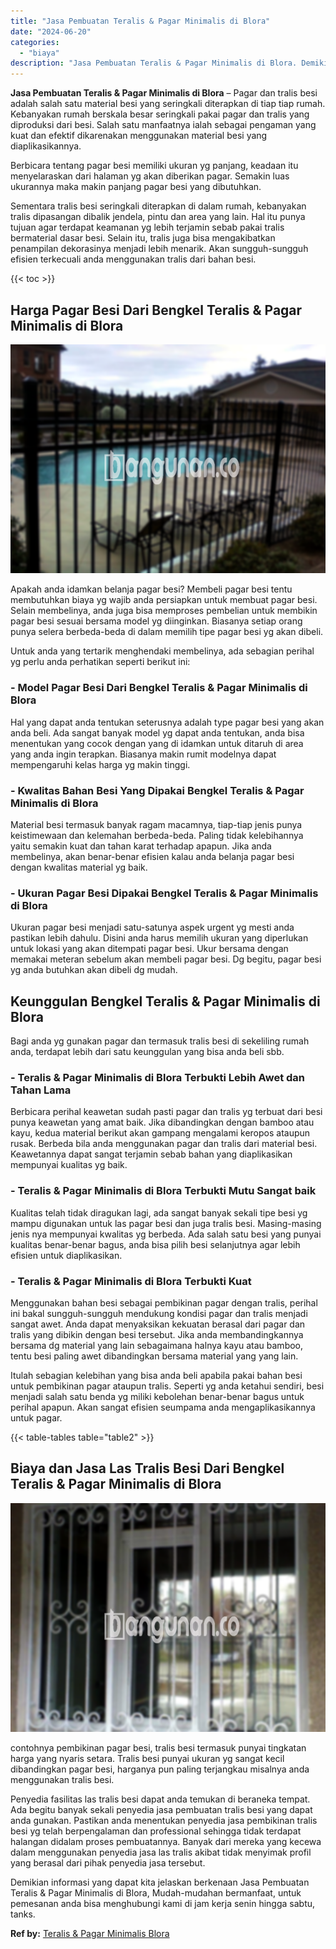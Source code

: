 ```yaml
---
title: "Jasa Pembuatan Teralis & Pagar Minimalis di Blora"
date: "2024-06-20"
categories: 
  - "biaya"
description: "Jasa Pembuatan Teralis & Pagar Minimalis di Blora. Demikian informasi yang dapat kita jelaskan berkenaan Jasa Pembuatan Teralis & Pagar Minimalis di Blora, M..."
---
```


**Jasa Pembuatan Teralis & Pagar Minimalis di Blora** – Pagar dan tralis besi adalah salah satu material besi yang seringkali diterapkan di tiap tiap rumah. Kebanyakan rumah berskala besar seringkali pakai pagar dan tralis yang diproduksi dari besi. Salah satu manfaatnya ialah sebagai pengaman yang kuat dan efektif dikarenakan menggunakan material besi yang diaplikasikannya.

Berbicara tentang pagar besi memiliki ukuran yg panjang, keadaan itu menyelaraskan dari halaman yg akan diberikan pagar. Semakin luas ukurannya maka makin panjang pagar besi yang dibutuhkan.

Sementara tralis besi seringkali diterapkan di dalam rumah, kebanyakan tralis dipasangan dibalik jendela, pintu dan area yang lain. Hal itu punya tujuan agar terdapat keamanan yg lebih terjamin sebab pakai tralis bermaterial dasar besi. Selain itu, tralis juga bisa mengakibatkan penampilan dekorasinya menjadi lebih menarik. Akan sungguh-sungguh efisien terkecuali anda menggunakan tralis dari bahan besi.

{{< toc >}}

## Harga Pagar Besi Dari Bengkel Teralis & Pagar Minimalis di Blora

![Jasa Pembuatan Teralis & Pagar Minimalis di Blora](/images/pagar-minimalis-murah-18.png)

Apakah anda idamkan belanja pagar besi? Membeli pagar besi tentu membutuhkan biaya yg wajib anda persiapkan untuk membuat pagar besi. Selain membelinya, anda juga bisa memproses pembelian untuk membikin pagar besi sesuai bersama model yg diinginkan. Biasanya setiap orang punya selera berbeda-beda di dalam memilih tipe pagar besi yg akan dibeli.

Untuk anda yang tertarik menghendaki membelinya, ada sebagian perihal yg perlu anda perhatikan seperti berikut ini:
### \- Model Pagar Besi Dari Bengkel Teralis & Pagar Minimalis di Blora

Hal yang dapat anda tentukan seterusnya adalah type pagar besi yang akan anda beli. Ada sangat banyak model yg dapat anda tentukan, anda bisa menentukan yang cocok dengan yang di idamkan untuk ditaruh di area yang anda ingin terapkan. Biasanya makin rumit modelnya dapat mempengaruhi kelas harga yg makin tinggi.

### \- Kwalitas Bahan Besi Yang Dipakai Bengkel Teralis & Pagar Minimalis di Blora

Material besi termasuk banyak ragam macamnya, tiap-tiap jenis punya keistimewaan dan kelemahan berbeda-beda. Paling tidak kelebihannya yaitu semakin kuat dan tahan karat terhadap apapun. Jika anda membelinya, akan benar-benar efisien kalau anda belanja pagar besi dengan kwalitas material yg baik.

### \- Ukuran Pagar Besi Dipakai Bengkel Teralis & Pagar Minimalis di Blora

Ukuran pagar besi menjadi satu-satunya aspek urgent yg mesti anda pastikan lebih dahulu. Disini anda harus memilih ukuran yang diperlukan untuk lokasi yang akan ditempati pagar besi. Ukur bersama dengan memakai meteran sebelum akan membeli pagar besi. Dg begitu, pagar besi yg anda butuhkan akan dibeli dg mudah.

## Keunggulan Bengkel Teralis & Pagar Minimalis di Blora

Bagi anda yg gunakan pagar dan termasuk tralis besi di sekeliling rumah anda, terdapat lebih dari satu keunggulan yang bisa anda beli sbb.

### \- Teralis & Pagar Minimalis di Blora Terbukti Lebih Awet dan Tahan Lama

Berbicara perihal keawetan sudah pasti pagar dan tralis yg terbuat dari besi punya keawetan yang amat baik. Jika dibandingkan dengan bamboo atau kayu, kedua material berikut akan gampang mengalami keropos ataupun rusak. Berbeda bila anda menggunakan pagar dan tralis dari material besi. Keawetannya dapat sangat terjamin sebab bahan yang diaplikasikan mempunyai kualitas yg baik.

### \- Teralis & Pagar Minimalis di Blora Terbukti Mutu Sangat baik

Kualitas telah tidak diragukan lagi, ada sangat banyak sekali tipe besi yg mampu digunakan untuk las pagar besi dan juga tralis besi. Masing-masing jenis nya mempunyai kwalitas yg berbeda. Ada salah satu besi yang punyai kualitas benar-benar bagus, anda bisa pilih besi selanjutnya agar lebih efisien untuk diaplikasikan.

### \- Teralis & Pagar Minimalis di Blora Terbukti Kuat

Menggunakan bahan besi sebagai pembikinan pagar dengan tralis, perihal ini bakal sungguh-sungguh mendukung kondisi pagar dan tralis menjadi sangat awet. Anda dapat menyaksikan kekuatan berasal dari pagar dan tralis yang dibikin dengan besi tersebut. Jika anda membandingkannya bersama dg material yang lain sebagaimana halnya kayu atau bamboo, tentu besi paling awet dibandingkan bersama material yang yang lain.

Itulah sebagian kelebihan yang bisa anda beli apabila pakai bahan besi untuk pembikinan pagar ataupun tralis. Seperti yg anda ketahui sendiri, besi menjadi salah satu benda yg miliki kebolehan benar-benar bagus untuk perihal apapun. Akan sangat efisien seumpama anda mengaplikasikannya untuk pagar.

{{< table-tables table="table2" >}}

## Biaya dan Jasa Las Tralis Besi Dari Bengkel Teralis & Pagar Minimalis di Blora

![Jasa Pembuatan Teralis & Pagar Minimalis di Blora](/images/teralis-minimalis-murah-06.png)

contohnya pembikinan pagar besi, tralis besi termasuk punyai tingkatan harga yang nyaris setara. Tralis besi punyai ukuran yg sangat kecil dibandingkan pagar besi, harganya pun paling terjangkau misalnya anda menggunakan tralis besi.

Penyedia fasilitas las tralis besi dapat anda temukan di beraneka tempat. Ada begitu banyak sekali penyedia jasa pembuatan tralis besi yang dapat anda gunakan. Pastikan anda menentukan penyedia jasa pembikinan tralis besi yg telah berpengalaman dan professional sehingga tidak terdapat halangan didalam proses pembuatannya. Banyak dari mereka yang kecewa dalam menggunakan penyedia jasa las tralis akibat tidak menyimak profil yang berasal dari pihak penyedia jasa tersebut.

Demikian informasi yang dapat kita jelaskan berkenaan Jasa Pembuatan Teralis & Pagar Minimalis di Blora, Mudah-mudahan bermanfaat, untuk pemesanan anda bisa menghubungi kami di jam kerja senin hingga sabtu, tanks.

**Ref by:** [Teralis & Pagar Minimalis Blora](https://id.wikipedia.org/wiki/Teralis)
